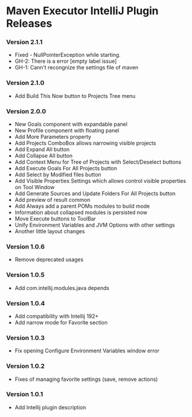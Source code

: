 # Maven Executor IntelliJ Plugin Releases

### Version 2.1.1
* Fixed - NullPointerException while starting.
* GH-2: There is a error [empty label issue]
* GH-1: Cann't recongnize the settings file of maven
    
### Version 2.1.0
* Add Build This Now button to Projects Tree menu

### Version 2.0.0
* New Goals component with expandable panel
* New Profile component with floating panel
* Add More Parameters property
* Add Projects ComboBox allows narrowing visible projects
* Add Expand All button
* Add Collapse All button
* Add Context Menu for Tree of Projects with Select/Deselect buttons
* Add Execute Goals For All Projects button
* Add Select by Modified files button
* Add Visible Properties Settings which allows control visible properties on Tool Window
* Add Generate Sources and Update Folders For All Projects button
* Add preview of result common
* Add Always add a parent POMs modules to build mode
* Information about collapsed modules is persisted now
* Move Execute buttons to ToolBar
* Unify Environment Variables and JVM Options with other settings
* Another little layout changes

### Version 1.0.6
* Remove deprecated usages

### Version 1.0.5
* Add com.intellij.modules.java depends

### Version 1.0.4
* Add compatibility with Intellij 192+
* Add narrow mode for Favorite section

### Version 1.0.3
* Fix opening Configure Environment Variables window error

### Version 1.0.2
* Fixes of managing favorite settings (save, remove actions)

### Version 1.0.1
* Add Intellij plugin description